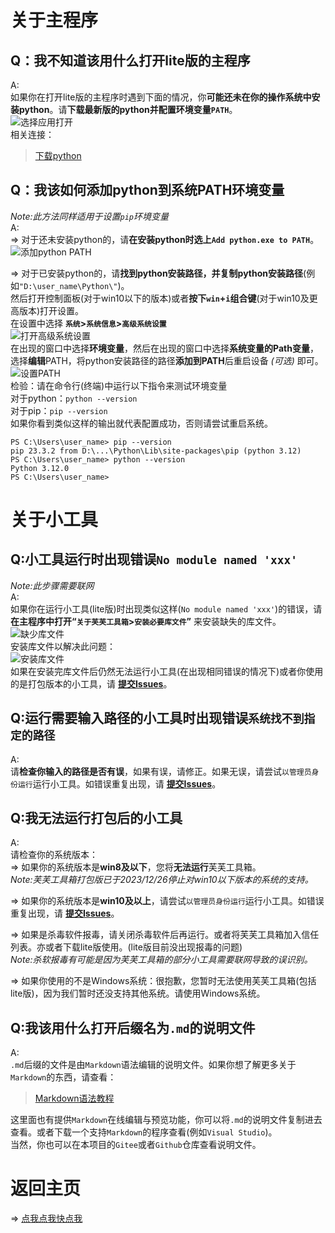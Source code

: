 <!--# 芙芙工具箱使用常见问题(F&Q)-->
<!-- main -->
# 关于主程序

## Q：我不知道该用什么打开lite版的主程序
A:<br>
如果你在打开lite版的主程序时遇到下面的情况，你**可能还未在你的操作系统中安装python**。请**下载最新版的python并配置环境变量`PATH`**。<br>
![选择应用打开](https://duckduckstudio.github.io/Fufu_Tools/photos/%E6%9C%AA%E5%AE%89%E8%A3%85python.png)<br>
相关连接：<br>
> [下载python](https://www.python.org/downloads/)<br>

## Q：我该如何添加python到系统PATH环境变量
*Note:此方法同样适用于设置`pip`环境变量*<br>
A:<br>
=> 对于还未安装python的，请**在安装python时选上`Add python.exe to PATH`**。<br>
![添加python PATH](https://duckduckstudio.github.io/Fufu_Tools/photos/python_PATH.png)<br>

=> 对于已安装python的，请**找到python安装路径，并复制python安装路径**(例如`"D:\user_name\Python\"`)。<br>
然后打开控制面板(对于win10以下的版本)或者**按下`win`+`i`组合键**(对于win10及更高版本)打开设置。<br>
在设置中选择 **`系统`>`系统信息`>`高级系统设置`**<br>
![打开高级系统设置](https://duckduckstudio.github.io/Fufu_Tools/photos/打开高级系统设置.png)<br>
在出现的窗口中选择**环境变量**，然后在出现的窗口中选择**系统变量的Path变量**，选择**编辑**PATH，将python安装路径的路径**添加到PATH**后重启设备 *(可选)* 即可。<br>
![设置PATH](https://duckduckstudio.github.io/Fufu_Tools/photos/Set_python_PATH.png)<br>
检验：请在命令行(终端)中运行以下指令来测试环境变量<br>
对于python：`python --version`<br>
对于pip：`pip --version`<br>
如果你看到类似这样的输出就代表配置成功，否则请尝试重启系统。<br>
```
PS C:\Users\user_name> pip --version
pip 23.3.2 from D:\...\Python\Lib\site-packages\pip (python 3.12)
PS C:\Users\user_name> python --version
Python 3.12.0
PS C:\Users\user_name>
```

<!-- Tools -->
# 关于小工具
## Q:小工具运行时出现错误`No module named 'xxx'`
*Note:此步骤需要联网*<br>
A:<br>
如果你在运行小工具(lite版)时出现类似这样(`No module named 'xxx'`)的错误，请 **在主程序中打开“`关于芙芙工具箱`>`安装必要库文件`”** 来安装缺失的库文件。<br>
![缺少库文件](https://duckduckstudio.github.io/Fufu_Tools/photos/缺少库文件.png)<br>
安装库文件以解决此问题：<br>
![安装库文件](https://duckduckstudio.github.io/Fufu_Tools/photos/安装库文件.png)<br>
如果在安装完库文件后仍然无法运行小工具(在出现相同错误的情况下)或者你使用的是打包版本的小工具，请 **[提交Issues](https://github.com/DuckDuckStudio/Fufu_Tools/issues)**。<br>

## Q:运行需要输入路径的小工具时出现错误`系统找不到指定的路径`
A:<br>
请**检查你输入的路径是否有误**，如果有误，请修正。如果无误，请尝试`以管理员身份运行`运行小工具。如错误重复出现，请 **[提交Issues](https://github.com/DuckDuckStudio/Fufu_Tools/issues)**。<br>

## Q:我无法运行打包后的小工具
A:<br>
请检查你的系统版本：<br>
=> 如果你的系统版本是**win8及以下**，您将**无法运行**芙芙工具箱。<br>
*Note:芙芙工具箱打包版已于2023/12/26停止对win10以下版本的系统的支持。*<br>

=> 如果你的系统版本是**win10及以上**，请尝试`以管理员身份运行`运行小工具。如错误重复出现，请 **[提交Issues](https://github.com/DuckDuckStudio/Fufu_Tools/issues)**。<br>

=> 如果是杀毒软件报毒，请关闭杀毒软件后再运行。或者将芙芙工具箱加入信任列表。亦或者下载lite版使用。(lite版目前没出现报毒的问题)<br>
*Note:杀软报毒有可能是因为芙芙工具箱的部分小工具需要联网导致的误识别。*<br>

=> 如果你使用的不是Windows系统：很抱歉，您暂时无法使用芙芙工具箱(包括lite版)，因为我们暂时还没支持其他系统。请使用Windows系统。<br>

## Q:我该用什么打开后缀名为`.md`的说明文件
A:<br>
`.md`后缀的文件是由`Markdown`语法编辑的说明文件。如果你想了解更多关于`Markdown`的东西，请查看：

> [Markdown语法教程](https://markdown.com.cn/basic-syntax/)

这里面也有提供`Markdown`在线编辑与预览功能，你可以将`.md`的说明文件复制进去查看。或者下载一个支持`Markdown`的程序查看(例如`Visual Studio`)。<br>
当然，你也可以在本项目的`Gitee`或者`Github`仓库查看说明文件。<br>

# 返回主页
=> [点我点我快点我](https://github.com/DuckDuckStudio/Fufu_Tools/wiki/)